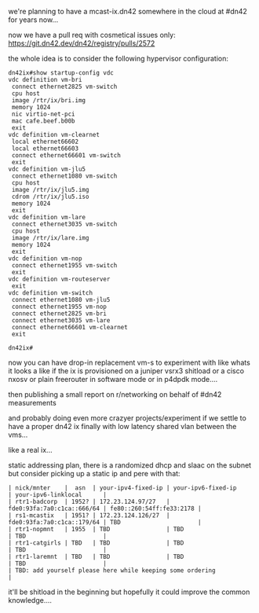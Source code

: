 we're planning to have a mcast-ix.dn42 somewhere in the cloud at #dn42 for years now...

now we have a pull req with cosmetical issues only: https://git.dn42.dev/dn42/registry/pulls/2572

the whole idea is to consider the following hypervisor configuration:

```
dn42ix#show startup-config vdc                                                                                        
vdc definition vm-bri
 connect ethernet2825 vm-switch
 cpu host
 image /rtr/ix/bri.img
 memory 1024
 nic virtio-net-pci
 mac cafe.beef.b00b
 exit
vdc definition vm-clearnet
 local ethernet66602
 local ethernet66603
 connect ethernet66601 vm-switch
 exit
vdc definition vm-jlu5
 connect ethernet1080 vm-switch
 cpu host
 image /rtr/ix/jlu5.img
 cdrom /rtr/ix/jlu5.iso
 memory 1024
 exit
vdc definition vm-lare
 connect ethernet3035 vm-switch
 cpu host
 image /rtr/ix/lare.img
 memory 1024
 exit
vdc definition vm-nop
 connect ethernet1955 vm-switch
 exit
vdc definition vm-routeserver
 exit              
vdc definition vm-switch
 connect ethernet1080 vm-jlu5
 connect ethernet1955 vm-nop
 connect ethernet2825 vm-bri
 connect ethernet3035 vm-lare
 connect ethernet66601 vm-clearnet
 exit

dn42ix#      
```

now you can have drop-in replacement vm-s to experiment with like whats it looks a like if the ix is provisioned on a juniper vsrx3 shitload or a cisco nxosv or plain freerouter in software mode or in p4dpdk mode.... 

then publishing a small report on r/networking on behalf of #dn42 measurements

and probably doing even more crazyer projects/experiment if we settle to have a proper dn42 ix finally with low latency shared vlan between the vms...

like a real ix...

static addressing plan, there is a randomized dhcp and slaac on the subnet but consider picking up a static ip and pere with that:
```
| nick/mnter    |  asn  | your-ipv4-fixed-ip | your-ipv6-fixed-ip         | your-ipv6-linklocal      |
| rtr1-badcorp  | 1952? | 172.23.124.97/27   | fde0:93fa:7a0:c1ca::666/64 | fe80::260:54ff:fe33:2178 |
| rs1-mcastix   | 1951? | 172.23.124.126/27  | fde0:93fa:7a0:c1ca::179/64 | TBD                      |
| rtr1-nopmnt   | 1955  | TBD                | TBD                        | TBD                      |
| rtr1-catgirls | TBD   | TBD                | TBD                        | TBD                      |
| rtr1-laremnt  | TBD   | TBD                | TBD                        | TBD                      |
| TBD: add yourself please here while keeping some ordering                                          |
```






it'll be shitload in the beginning but hopefully it could improve the common knowledge....

